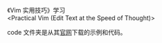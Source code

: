 《Vim 实用技巧》学习  
\<Practical Vim (Edit Text at the Speed of Thought)>

code 文件夹是从其[官网][link1]下载的示例和代码。

[link1]: https://pragprog.com/titles/dnvim/source_code